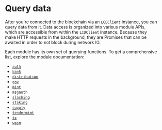 # Query data

After you're connected to the blockchain via an `LCDClient` instance, you can query data from it. Data access is organized into various module APIs, which are accessible from within the `LCDClient` instance. Because they make HTTP requests in the background, they are Promises that can be awaited in order to not block during network IO.

Each module has its own set of querying functions. To get a comprehensive list, explore the module documentation:

- [`auth`](https://Paloma-money.github.io/Paloma.js/classes/AuthAPI.html)
- [`bank`](https://Paloma-money.github.io/Paloma.js/classes/BankAPI.html)
- [`distribution`](https://Paloma-money.github.io/Paloma.js/classes/DistributionAPI.html)
- [`gov`](https://Paloma-money.github.io/Paloma.js/classes/GovAPI.html)
- [`mint`](https://Paloma-money.github.io/Paloma.js/classes/MintAPI.html)
- [`msgauth`](https://Paloma-money.github.io/Paloma.js/classes/MsgAuthAPI.html)
- [`slashing`](https://Paloma-money.github.io/Paloma.js/classes/SlashingAPI.html)
- [`staking`](https://Paloma-money.github.io/Paloma.js/classes/StakingAPI.html)
- [`supply`](https://Paloma-money.github.io/Paloma.js/classes/SupplyAPI.html)
- [`tendermint`](https://Paloma-money.github.io/Paloma.js/classes/TendermintAPI.html)
- [`tx`](https://Paloma-money.github.io/Paloma.js/classes/TxAPI.html)
- [`wasm`](https://Paloma-money.github.io/Paloma.js/classes/WasmAPI.html)
